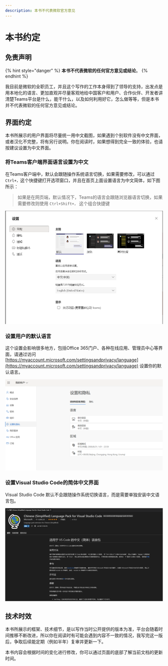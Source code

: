 ```yaml
---
description: 本书不代表微软官方意见
---
```


# 本书约定

## 免责声明

{% hint style="danger" %}
**本书不代表微软的任何官方意见或结论**。
{% endhint %}

我目前是微软的全职员工，并且这个写作的工作本身得到了领导的支持，出发点是用本地化的语言、更加直观并尽量客观地给中国客户和用户、合作伙伴、开发者讲清楚Teams平台是什么，能干什么，以及如何利用好它，怎么做等等，但是本书并不代表微软的任何官方意见或结论。

## 界面约定

本书所展示的用户界面将尽量统一用中文截图，如果遇到个别软件没有中文界面，或者汉化不完整，将有另行说明。你在阅读时，如果想得到完全一致的体验，也请按建议设置为中文界面。

### 将Teams客户端界面语言设置为中文

在Teams客户端中，默认会跟随操作系统语言切换，如果需要修改，可以通过`Ctrl+，`这个快捷键打开选项窗口，并且在首页上面设置语言为中文简体，如下图所示：

> 如果是在网页端，默认情况下，Teams的语言会跟随浏览器语言切换，如果需要修改则使用 `Ctrl+Shift+，` 这个组合快捷键

![](../.gitbook/assets/image%20%288%29.png)

### 设置用户的默认语言

这个设置会影响很多地方，包括Office 365门户、各种在线应用、管理员中心等界面，请通过访问 [https://myaccount.microsoft.com/settingsandprivacy/language](https://myaccount.microsoft.com/settingsandprivacy/language) 设置你的默认语言。

![](../.gitbook/assets/image%20%281%29.png)

### 设置Visual Studio Code的简体中文界面

Visual Studio Code 默认不会跟随操作系统切换语言，而是需要单独安装中文语言包。

![](../.gitbook/assets/image%20%284%29.png)

## 技术时效

本书所展示的框架、技术细节，是以写作当时公开提供的版本为准，平台会随着时间推移不断改进，所以你在阅读时有可能会遇到内容不一致的情况，我写完这一版后，争取后续能定期（例如半年）复审并更新一下。

本书内容会根据时间的变化进行修改，你可以通过页面的底部了解当前文档的更新时间。






